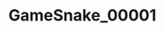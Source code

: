 # GameSnake_00001
<!DOCTYPE html>
<html>
<head>
	<title>Jogo da cobrinha</title>
</head>
<body>
	<canvas id="stage" width="400" height="400"></canvas>
	<script type="text/javascript">

		window.onload = function(){

			var stage = document.getElementById('stage');
			var ctx = stage.getContext("2d");
			document.addEventListener("keydown", keyPush);
			setInterval(game, 110); //Intervalo da chamada da função (FPS).

			const vel = 1; // Casas andadas por ciclo.

			var vx = vy = 0; //Velociade X e Y.
			var px = 10; // Ponto X.
			var py = 15; // Ponto Y.
			var tp = 20; // Tamanho da Peça.
			var qp = 20; // Quantidade de Peças.
			var mx = my = 15; //Posição da Maçã.

			var trail = []; //Rastro do movimento da snake.
			tail = 5; //Tamanho da Calda.


		function game(){
			px += vx; // Cabeça Inicio.
			py += vy; // Calda Fim.
			if (px <0) {
				px = qp-1;  
			}// Saida da Esquerda.
			if (px > qp-1 ) {
				px = 0; 
			}// Saida da Direita.
			if (py < 0) {
				py = qp-1; 
			}// Saida por Cima.
			if (py > qp-1) {
				py = 0; 
			}//Saida por Baixo.

			



			ctx.fillStyle = "black"; /*Style-Background(Estilo de fundo).*/
			ctx.fillRect(0,0, stage.width, stage.height);

			ctx.fillStyle = "red"; //Estilo da Maçã.
			ctx.fillRect(mx*tp, my*tp, tp,tp); //Posição da Maçã.

			ctx.fillStyle = "green"; //Estilo da cobra.
			for (var i = 0; i < trail.length; i++) {
			ctx.fillRect(trail[i].x*tp, trail[i].y*tp, tp,tp);
				if (trail[i].x == px && trail[i].y == py) 
				{
					vx = vy =0;	
				}/*Game-Over*/
			}// Posição da Cobra.

			trail.push({x:px,y:py})
			while (trail.length > tail){
				trail.shift();
			}
			if (mx==px && my==py){
				tail++;
				mx = Math.floor(Math.random()*qp);
				my = Math.floor(Math.random()*qp);
			}

		}

		function keyPush(event){
			switch (event.keyCode){
				case  37: //tecla seta para esquerda
					vx = -vel;
					vy = 0;
					break;
				case  38: //tecla seta para cima.
					vx = 0;
					vy = -vel;
					break;
				case  39: //tecla seta para direita.
					vx = vel;
					vy = 0;
					break;
				case  40: //tecla seta para baixo
					vx = 0;
					vy = vel;
					break;
					
				default:

					break;

			}

		}




		}
	</script>


</body>
</html>

